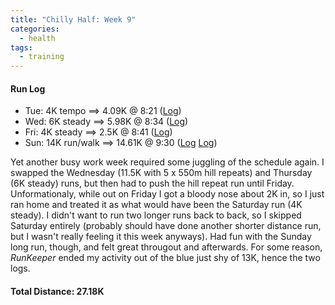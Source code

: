 ```yaml
---
title: "Chilly Half: Week 9"
categories:
  - health
tags:
  - training
---
```


#### Run Log

- Tue: 4K tempo ==> 4.09K @ 8:21 ([Log](https://runkeeper.com/user/cdevans/activity/1671455471))
- Wed: 6K steady ==> 5.98K @ 8:34 ([Log](https://runkeeper.com/user/cdevans/activity/1672167370))
- Fri: 4K steady ==> 2.5K @ 8:41 ([Log](https://runkeeper.com/user/cdevans/activity/1673357153))
- Sun: 14K run/walk ==> 14.61K @ 9:30 ([Log](https://runkeeper.com/user/cdevans/activity/1674658237) [Log](https://runkeeper.com/user/cdevans/activity/1674667115))

Yet another busy work week required some juggling of the schedule again. I swapped the Wednesday (11.5K with 5 x 550m hill repeats) and Thursday (6K steady) runs, but then had to push the hill repeat run until Friday. Unformationaly, while out on Friday I got a bloody nose about 2K in, so I just ran home and treated it as what would have been the Saturday run (4K steady). I didn't want to run two longer runs back to back, so I skipped Saturday entirely (probably should have done another shorter distance run, but I wasn't really feeling it this week anyways). Had fun with the Sunday long run, though, and felt great througout and afterwards. For some reason, _RunKeeper_ ended my activity out of the blue just shy of 13K, hence the two logs.

#### Total Distance: 27.18K
